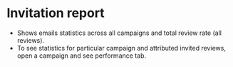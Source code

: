 # Invitation report
- Shows emails statistics across all campaigns and total review rate (all reviews).
- To see statistics for particular campaign and attributed invited reviews, open a campaign and see performance tab.